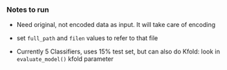 ### Notes to run

- Need original, not encoded data as input. It will take care of encoding

- set `full_path` and `filen` values to refer to that file

- Currently 5 Classifiers, uses 15% test set, but can also do Kfold: look in `evaluate_model()` kfold parameter